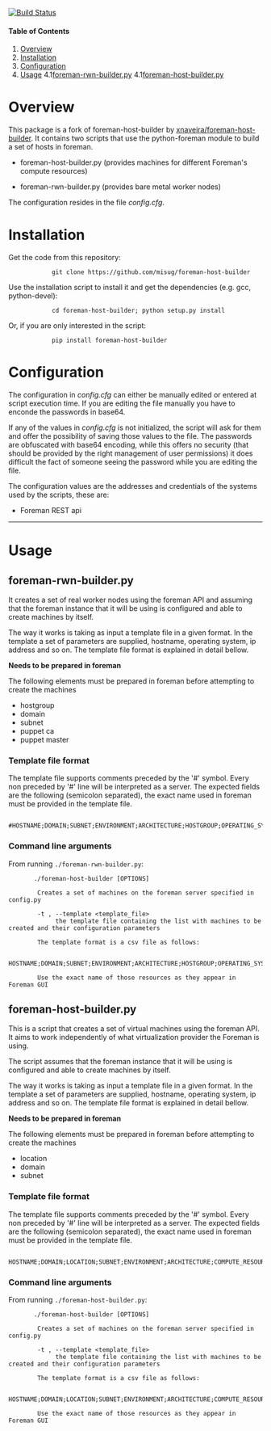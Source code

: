 [![Build Status](https://travis-ci.org/xnaveira/foreman-host-builder.svg?branch=master)](https://travis-ci.org/xnaveira/foreman-host-builder)

#### Table of Contents

1. [Overview](#Overview)
2. [Installation](#Installation)
3. [Configuration](#Configuration)
4. [Usage](#Usage)
4.1[foreman-rwn-builder.py](##foreman-rwn-builder.py)
4.1[foreman-host-builder.py](##foreman-host-builder.py)

# Overview

This package is a fork of foreman-host-builder by [xnaveira/foreman-host-builder](https://github.com/xnaveira/foreman-host-builder). It contains two scripts that use the python-foreman module to build a set of hosts in foreman.

* foreman-host-builder.py (provides machines for different Foreman's compute resources)

* foreman-rwn-builder.py (provides bare metal worker nodes)

The configuration resides in the file *config.cfg*.

# Installation

Get the code from this repository:

                git clone https://github.com/misug/foreman-host-builder

Use the installation script to install it and get the dependencies (e.g. gcc, python-devel):

                cd foreman-host-builder; python setup.py install


Or, if you are only interested in the script:

                pip install foreman-host-builder

# Configuration

The configuration in *config.cfg* can either be manually edited or entered at script execution time. If you are editing the file manually you have to enconde the passwords in base64.

If any of the values in *config.cfg* is not initialized, the script will ask for them and offer the possibility of saving those values to the file. The passwords are obfuscated with base64 encoding, while this offers no security (that should be provided by the right management of user permissions) it does difficult the fact of someone seeing the password while you are editing the file.

The configuration values are the addresses and credentials of the systems used by the scripts, these are:

* Foreman REST api

----

# Usage

## foreman-rwn-builder.py

It creates a set of real worker nodes using the foreman API and assuming that the foreman instance that it will be using is configured and able to create machines by itself. 

The way it works is taking as input a template file in a given format. In the template a set of parameters are supplied, hostname, operating system, ip address and so on. The template file format is explained in detail bellow.

**Needs to be prepared in foreman**

The following elements must be prepared in foreman before attempting to create the machines

* hostgroup
* domain
* subnet
* puppet ca
* puppet master

### Template file format

The template file supports comments preceded by the '#' symbol.  Every non preceded by '#' line will be interpreted as a server. The expected fields are the following (semicolon separated), the exact name used in foreman must be provided in the template file. 

        #HOSTNAME;DOMAIN;SUBNET;ENVIRONMENT;ARCHITECTURE;HOSTGROUP;OPERATING_SYSTEM;MAC;IP;PTABLE;MEDIA;PUPPET_CA_PROXY;PUPPET_PROXY



### Command line arguments

From running `./foreman-rwn-builder.py`:

           ./foreman-host-builder [OPTIONS]
           
            Creates a set of machines on the foreman server specified in config.py
           
            -t , --template <template_file>
                 the template file containing the list with machines to be created and their configuration parameters
           
            The template format is a csv file as follows:
           
            HOSTNAME;DOMAIN;SUBNET;ENVIRONMENT;ARCHITECTURE;HOSTGROUP;OPERATING_SYSTEM;MAC;IP;PTABLE;MEDIA;PUPPET_CA_PROXY;PUPPET_PROXY
           
            Use the exact name of those resources as they appear in Foreman GUI

## foreman-host-builder.py

This is a script that creates a set of virtual machines using the foreman API. It aims to work independently of what virtualization provider the Foreman is using.

The script assumes that the foreman instance that it will be using is configured and able to create machines by itself.

The way it works is taking as input a template file in a given format. In the template a set of parameters are supplied, hostname, operating system, ip address and so on. The template file format is explained in detail bellow.


**Needs to be prepared in foreman**

The following elements must be prepared in foreman before attempting to create the machines

* location
* domain
* subnet


### Template file format

The template file supports comments preceded by the '#' symbol.  Every non preceded by '#' line will be interpreted as a server. The expected fields are the following (semicolon separated), the exact name used in foreman must be provided in the template file. 

        HOSTNAME;DOMAIN;LOCATION;SUBNET;ENVIRONMENT;ARCHITECTURE;COMPUTE_RESOURCE;HOSTGROUP;COMPUTE_PROFILE;OPERATING_SYSTEM;IP;PTABLE;MEDIA;PUPPET_CA_PROXY;PUPPET_PROXY"



### Command line arguments

From running `./foreman-host-builder.py`:

           ./foreman-host-builder [OPTIONS]
           
            Creates a set of machines on the foreman server specified in config.py
           
            -t , --template <template_file>
                 the template file containing the list with machines to be created and their configuration parameters
           
            The template format is a csv file as follows:
           
            HOSTNAME;DOMAIN;LOCATION;SUBNET;ENVIRONMENT;ARCHITECTURE;COMPUTE_RESOURCE;HOSTGROUP;COMPUTE_PROFILE;OPERATING_SYSTEM;IP;PTABLE;MEDIA
           
            Use the exact name of those resources as they appear in Foreman GUI

 
